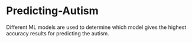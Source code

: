 # Predicting-Autism

Different ML models are used to determine which model gives the highest accuracy results for predicting the autism. 

